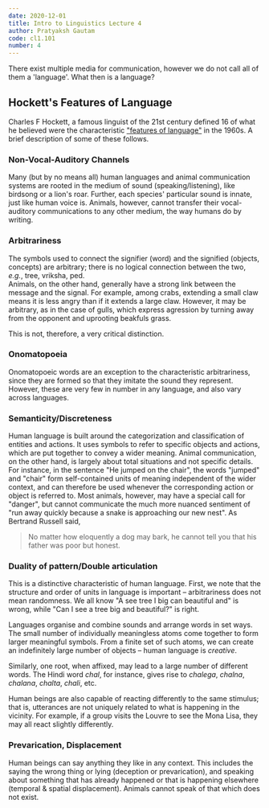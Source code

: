 ```yaml
---
date: 2020-12-01
title: Intro to Linguistics Lecture 4
author: Pratyaksh Gautam
code: cl1.101
number: 4
---
```


There exist multiple media for communication, however we do not call all of them a 'language'. What then is a language?

## Hockett's Features of Language
Charles F Hockett, a famous linguist of the 21st century defined 16 of what he believed were the characteristic ["features of language"](https://en.wikipedia.org/wiki/Hockett%27s_design_features) in the 1960s. A brief description of some of these follows.

### Non-Vocal-Auditory Channels
Many (but by no means all) human languages and animal communication systems are rooted in the medium of sound (speaking/listening), like birdsong or a lion's roar. Further, each species' particular sound is innate, just like human voice is. Animals, however, cannot transfer their vocal-auditory communications to any other medium, the way humans do by writing.

### Arbitrariness
The symbols used to connect the signifier (word) and the signified (objects, concepts) are arbitrary; there is no logical connection between the two, *e.g.*, tree, vriksha, ped.  
Animals, on the other hand, generally have a strong link between the message and the signal. For example, among crabs, extending a small claw means it is less angry than if it extends a large claw. However, it may be arbitrary, as in the case of gulls, which express agression by turning away from the opponent and uprooting beakfuls grass.

This is not, therefore, a very critical distinction.

### Onomatopoeia
Onomatopoeic words are an exception to the characteristic arbitrariness, since they are formed so that they imitate the sound they represent. However, these are very few in number in any language, and also vary across languages.

### Semanticity/Discreteness
Human language is built around the categorization and classification of entities and actions. It uses symbols to refer to specific objects and actions, which are put together to convey a wider meaning. Animal communication, on the other hand, is largely about total situations and not specific details.  
For instance, in the sentence "He jumped on the chair", the words "jumped" and "chair" form self-contained units of meaning independent of the wider context, and can therefore be used whenever the corresponding action or object is referred to. Most animals, however, may have a special call for "danger", but cannot communicate the much more nuanced sentiment of "run away quickly because a snake is approaching our new nest". As Bertrand Russell said,

> No matter how eloquently a dog may bark, he cannot tell you that his father was poor but honest.

### Duality of pattern/Double articulation
This is a distinctive characteristic of human language. First, we note that the structure and order of units in language is important – arbitrariness does not mean randomness. We all know "A see tree I big can beautiful and" is wrong, while "Can I see a tree big and beautiful?" is right.  

Languages organise and combine sounds and arrange words in set ways. The small number of individually meaningless atoms come together to form larger meaningful symbols.
From a finite set of such atoms, we can create an indefinitely large number of objects – human language is *creative*.

Similarly, one root, when affixed, may lead to a large number of different words. The Hindi word *chal*, for instance, gives rise to *chalega*, *chalna*, *chalana*, *chalta*, *chali*, etc.

Human beings are also capable of reacting differently to the same stimulus; that is, utterances are not uniquely related to what is happening in the vicinity. For example, if a group visits the Louvre to see the Mona Lisa, they may all react slightly differently.

### Prevarication, Displacement
Human beings can say anything they like in any context. This includes the saying the wrong thing or lying (deception or prevarication), and speaking about something that has already happened or that is happening elsewhere (temporal & spatial displacement). Animals cannot speak of that which does not exist.
